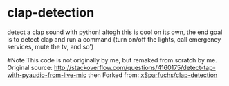 # clap-detection

detect a clap sound with python!
altogh this is cool on its own, the end goal is to detect clap and run a command (turn on/off the lights, call emergency services, mute the tv, and so')


#Note
This code is not originally by me, but remaked from scratch by me.
Original source: http://stackoverflow.com/questions/4160175/detect-tap-with-pyaudio-from-live-mic
then Forked from: [xSparfuchs/clap-detection](https://github.com/xSparfuchs/clap-detection)
